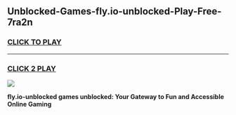 
## Unblocked-Games-fly.io-unblocked-Play-Free-7ra2n
<h3>
<a href="https://premium76.site?title=fly.io-unblocked&ref=23A">CLICK TO PLAY</a></h3>
<hr>

<h3>
<a href="https://premium76.site?title=fly.io-unblocked&ref=23A">CLICK 2 PLAY</a>
  
</h3>

<a href="https://premium76.site?title=fly.io-unblocked&ref=23A"><img src="https://clearcache.store/games.png"></a>


**fly.io-unblocked games unblocked: Your Gateway to Fun and Accessible Online Gaming**

